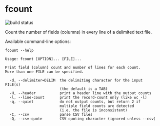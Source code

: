# fcount
![build status](https://github.com/mgualdron/fcount/actions/workflows/c-cpp.yml/badge.svg)

Count the number of fields (columns) in every line of a delimited text file.

Available command-line options:

    fcount --help

    Usage: fcount [OPTION]... [FILE]...

    Print field (column) count and number of lines for each count.
    More than one FILE can be specified.

      -d, --delimiter=DELIM  the delimiting character for the input FILE(s)
                             (the default is a TAB)
      -H, --header           print a header line with the output counts
      -l, --line-count       print the record-count only (like wc -l)
      -q, --quiet            do not output counts, but return 2 if
                             multiple field counts are detected
                             (i.e. the file is inconsistent)
      -C, --csv              parse CSV files
      -Q, --csv-quote        CSV quoting character (ignored unless --csv)
